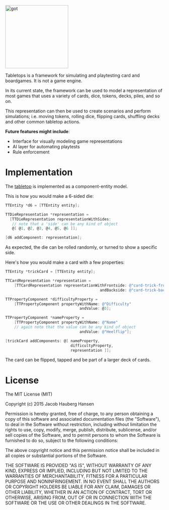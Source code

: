 <img width="200" src="https://rawgit.com/jhauberg/Tabletops/master/logo.svg" alt="got">

Tabletops is a framework for simulating and playtesting card and boardgames. It is not a game engine.

In its current state, the framework can be used to model a representation of most games that uses a variety of cards, dice, tokens, decks, piles, and so on.

This representation can then be used to create scenarios and perform simulations; i.e. moving tokens, rolling dice, flipping cards, shuffling decks and other common tabletop actions.

**Future features might include**:

  * Interface for visually modeling game representations
  * AI layer for automating playtests
  * Rule enforcement

# Implementation

The [tabletop](https://github.com/jhauberg/Tabletops/tree/master/tabletop) is implemented as a component-entity model.

This is how you would make a 6-sided die:

```objective-c
TTEntity *d6 = [TTEntity entity];

TTDieRepresentation *representation =
  [TTDieRepresentation representationWithSides:
   // note that a 'side' can be any kind of object
   @[ @1, @2, @3, @4, @5, @6 ]];

[d6 addComponent: representation];
```

As expected, the die can be rolled randomly, or turned to show a specific side.

Here's how you would make a card with a few properties:

```objective-c
TTEntity *trickCard = [TTEntity entity];

TTCardRepresentation *representation =
    [TTCardRepresentation representationWithFrontside: @"card-trick-front-heelflip.png"
                                          andBackside: @"card-trick-back.png"];

TTPropertyComponent *difficultyProperty =
    [TTPropertyComponent propertyWithName: @"Difficulty"
                                 andValue: @3];

TTPropertyComponent *nameProperty =
    [TTPropertyComponent propertyWithName: @"Name"
    // again note that the value can be any kind of object
                                 andValue: @"Heelflip"];

[trickCard addComponents: @[ nameProperty,
                             difficultyProperty,
                             representation ]];
```

The card can be flipped, tapped and be part of a larger deck of cards.

# License

The MIT License (MIT)

Copyright (c) 2015 Jacob Hauberg Hansen

Permission is hereby granted, free of charge, to any person obtaining a copy
of this software and associated documentation files (the "Software"), to deal
in the Software without restriction, including without limitation the rights
to use, copy, modify, merge, publish, distribute, sublicense, and/or sell
copies of the Software, and to permit persons to whom the Software is
furnished to do so, subject to the following conditions:

The above copyright notice and this permission notice shall be included in all
copies or substantial portions of the Software.

THE SOFTWARE IS PROVIDED "AS IS", WITHOUT WARRANTY OF ANY KIND, EXPRESS OR
IMPLIED, INCLUDING BUT NOT LIMITED TO THE WARRANTIES OF MERCHANTABILITY,
FITNESS FOR A PARTICULAR PURPOSE AND NONINFRINGEMENT. IN NO EVENT SHALL THE
AUTHORS OR COPYRIGHT HOLDERS BE LIABLE FOR ANY CLAIM, DAMAGES OR OTHER
LIABILITY, WHETHER IN AN ACTION OF CONTRACT, TORT OR OTHERWISE, ARISING FROM,
OUT OF OR IN CONNECTION WITH THE SOFTWARE OR THE USE OR OTHER DEALINGS IN THE
SOFTWARE.
